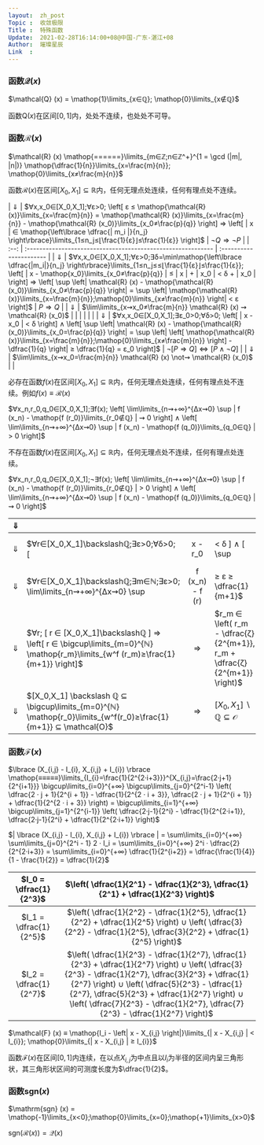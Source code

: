 ```yaml
---
layout:  zh_post
Topic :  收敛极限
Title :  特殊函数
Update:  2021-02-28T16:14:00+08@中国-广东-湛江+08
Author:  璀璨星辰
Link  :
---
```


### 函数$\mathcal{Q} (x)$

$\mathcal{Q} (x) = \mathop{1}\limits_{x∈ℚ}; \mathop{0}\limits_{x∉ℚ}$

函数$\mathrm{Q} (x)$在区间$[0, 1]$内，处处不连续，也处处不可导。

### 函数$\mathcal{R} (x)$

$\mathcal{R} (x) \mathop{======}\limits_{m∈ℤ;n∈ℤ^+}^{1 = \gcd (|m|, |n|)} \mathop{\dfrac{1}{n}}\limits_{x=\frac{m}{n}}; \mathop{0}\limits_{x≠\frac{m}{n}}$

函数$\mathcal{R} (x)$在区间$[X_0,X_1]⊆ℝ$内，任何无理点处连续，任何有理点处不连续。

| $⇓$  | $∀x,x_0∈[X_0,X_1];∀ε>0; \left[ ε ≤ \mathop{\mathcal{R} (x)}\limits_{x=\frac{m}{n}} = \mathop{\mathcal{R} (x)}\limits_{x=\frac{m}{n}} - \mathop{\mathcal{R} (x_0)}\limits_{x_0≠\frac{p}{q}} \right] ⇒ \left[ | x | ∈ \mathop{\left\lbrace \dfrac{| m_i |}{n_j} \right\rbrace}\limits_{1≤n_j≤⌊\frac{1}{ε}⌋≤\frac{1}{ε}} \right]$ | $¬Q ⇒ ¬P$               |
| :--: | :----------------------------------------------------------- | :---------------------- |
| $⇓$  | $∀x,x_0∈[X_0,X_1];∀ε>0;∃δ=\min\mathop{\left\lbrace \dfrac{|m_i|}{n_j} \right\rbrace}\limits_{1≤n_j≤≤⌊\frac{1}{ε}⌋≤\frac{1}{ε}}; \left[ | x - \mathop{x_0}\limits_{x_0≠\frac{p}{q}} | ≤ | x | + | x_0 | < δ + | x_0 | \right] ⇒ \left[ \sup \left| \mathcal{R} (x) - \mathop{\mathcal{R} (x_0)}\limits_{x_0≠\frac{p}{q}} \right| = \sup \left| \mathop{\mathcal{R} (x)}\limits_{x=\frac{m}{n}};\mathop{0}\limits_{x≠\frac{m}{n}} \right| < ε \right]$ | $P ⇒ Q$                 |
| $⇓$  | $\lim\limits_{x⇝x_0≠\frac{m}{n}} \mathcal{R} (x) ⇝ \mathcal{R} (x_0)$ |                         |
|      |                                                              |                         |
| $⇓$  | $∀x,x_0∈[X_0,X_1];∃ε_0>0;∀δ>0; \left[ | x - x_0 | < δ \right] ∧ \left[ \sup \left| \mathcal{R} (x) - \mathop{\mathcal{R} (x_0)}\limits_{x_0=\frac{p}{q}} \right| = \sup \left| \left[ \mathop{\mathcal{R} (x)}\limits_{x=\frac{m}{n}};\mathop{0}\limits_{x≠\frac{m}{n}} \right] - \dfrac{1}{q} \right| ≥ \dfrac{1}{q} = ε_0 \right]$ | $¬[ P ⇒ Q ] ⇔ [P ∧ ¬Q]$ |
| $⇓$  | $\lim\limits_{x⇝x_0=\frac{m}{n}} \mathcal{R} (x) \not⇝ \mathcal{R} (x_0)$ |                         |

必存在函数$f (x)$在区间$[X_0,X_1]⊆ℝ$内，任何无理点处连续，任何有理点处不连续。例如$f (x) ≡ \mathcal{R} (x)$

$∀x_n,r_0,q_0∈[X_0,X_1];∃f(x); \left[ \lim\limits_{n⇝+∞}^{Δx⇝0} \sup | f (x_n) - \mathop{f (r_0)}\limits_{r_0∉ℚ} | ⇝ 0 \right] ∧ \left[ \lim\limits_{n⇝+∞}^{Δx⇝0} \sup | f (x_n) - \mathop{f (q_0)}\limits_{q_0∈ℚ} | > 0 \right]$

不存在函数$f (x)$在区间$[X_0,X_1]⊆ℝ$内，任何无理点处不连续，任何有理点处连续。

$∀x_n,r_0,q_0∈[X_0,X_1];¬∃f(x); \left[ \lim\limits_{n⇝+∞}^{Δx⇝0} \sup | f (x_n) - \mathop{f (r_0)}\limits_{r_0∉ℚ} | > 0 \right] ∧ \left[ \lim\limits_{n⇝+∞}^{Δx⇝0} \sup | f (x_n) - \mathop{f (q_0)}\limits_{q_0∈ℚ} | ⇝ 0 \right]$

| $⇓$  |                                                              |      |                                                              |                  |
| :--: | :----------------------------------------------------------- | :--: | :----------------------------------------------------------- | :--------------- |
| $⇓$  | $∀r∈[X_0,X_1]\backslashℚ;∃ε>0;∀δ>0; [ | x - r_0 | < δ ] ∧ [ \sup | f (x) - f (r) | ≥ ε ]$ |      |                                                              |                  |
| $⇓$  | $∀r∈[X_0,X_1]\backslashℚ;∃m∈ℕ;∃ε>0; \lim\limits_{n⇝+∞}^{Δx⇝0} \sup | f (x_n) - f (r) | ≥ ε ≥ \dfrac{1}{m+1}$ |      |                                                              |                  |
| $⇓$  | $∀r; [ r ∈ [X_0,X_1]\backslashℚ ] ⇒ \left[ r ∈ \bigcup\limits_{m=0}^{ℕ} \mathop{r_m}\limits_{w^f (r_m)≥\frac{1}{m+1}} \right]$ | $⇒$  | $r_m ∈ \left( r_m - \dfrac{ζ}{2^{m+1}}, r_m + \dfrac{ζ}{2^{m+1}} \right)$ |                  |
| $⇓$  | $[X_0,X_1] \backslash ℚ ⊆ \bigcup\limits_{m=0}^{ℕ} \mathop{r_0}\limits_{w^f(r_0)≥\frac{1}{m+1}} ⊆ \mathcal{O}$ | $⇒$  | $[X_0,X_1] \backslash ℚ ⊆ \mathcal{O}$                       | $\mathrm{False}$ |

### 函数$\mathcal{F} (x)$

$\lbrace (X_{i,j} - I_{i}, X_{i,j} + I_{i}) \rbrace \mathop{≡≡≡≡≡}\limits_{I_{i}=\frac{1}{2^{2·i+3}}}^{X_{i,j}=\frac{2·j+1}{2^{i+1}}} \bigcup\limits_{i=0}^{+∞} \bigcup\limits_{j=0}^{2^i-1} \left( \dfrac{2 · j + 1}{2^{i + 1}} - \dfrac{1}{2^{2 · i + 3}}, \dfrac{2 · j + 1}{2^{i + 1}} + \dfrac{1}{2^{2 · i + 3}} \right) = \bigcup\limits_{i=1}^{+∞} \bigcup\limits_{j=1}^{2^{i-1}} \left( \dfrac{2·j-1}{2^i} - \dfrac{1}{2^{2·i+1}}, \dfrac{2·j-1}{2^i} + \dfrac{1}{2^{2·i+1}} \right)$

$| \lbrace (X_{i,j} - I_{i}, X_{i,j} + I_{i}) \rbrace | = \sum\limits_{i=0}^{+∞} \sum\limits_{j=0}^{2^i - 1} 2 · I_i = \sum\limits_{i=0}^{+∞} 2^i · \dfrac{2}{2^{2·i+3}} = \sum\limits_{i=0}^{+∞} \dfrac{1}{2^{i+2}} = \dfrac{\frac{1}{4}}{1 - \frac{1}{2}} = \dfrac{1}{2}$

| $I_0 = \dfrac{1}{2^3}$ | $\left( \dfrac{1}{2^1} - \dfrac{1}{2^3}, \dfrac{1}{2^1} + \dfrac{1}{2^3} \right)$ |
| :--------------------: | :----------------------------------------------------------: |
| $I_1 = \dfrac{1}{2^5}$ | $\left( \dfrac{1}{2^2} - \dfrac{1}{2^5}, \dfrac{1}{2^2} + \dfrac{1}{2^5} \right) ∪ \left( \dfrac{3}{2^2} - \dfrac{1}{2^5}, \dfrac{3}{2^2} + \dfrac{1}{2^5} \right)$ |
| $I_2 = \dfrac{1}{2^7}$ | $\left( \dfrac{1}{2^3} - \dfrac{1}{2^7}, \dfrac{1}{2^3} + \dfrac{1}{2^7} \right) ∪ \left( \dfrac{3}{2^3} - \dfrac{1}{2^7}, \dfrac{3}{2^3} + \dfrac{1}{2^7} \right) ∪ \left( \dfrac{5}{2^3} - \dfrac{1}{2^7}, \dfrac{5}{2^3} + \dfrac{1}{2^7} \right) ∪ \left( \dfrac{7}{2^3} - \dfrac{1}{2^7}, \dfrac{7}{2^3} - \dfrac{1}{2^7} \right)$ |

$\mathcal{F} (x) ≡ \mathop{I_i - \left| x - X_{i,j} \right|}\limits_{| x - X_{i,j} | < I_{i}}; \mathop{0}\limits_{| x - X_{i,j} | ≥ I_{i}}$

函数$\mathcal{F} (x)$在区间$[0, 1]$内连续，在以点$X_{i,j}$为中点且以$I_i$为半径的区间内呈三角形状，其三角形状区间的可测度长度为$\dfrac{1}{2}$。

### 函数$\mathrm{sgn} (x)$

$\mathrm{sgn} (x) = \mathop{-1}\limits_{x<0};\mathop{0}\limits_{x=0};\mathop{+1}\limits_{x>0}$

$\mathrm{sgn} (\mathcal{R} (x)) = \mathcal{Q} (x)$
